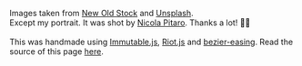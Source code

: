 <h2 style="display: none;">Footer</h2>

Images taken from [New Old Stock](http://nos.twnsnd.co) and [Unsplash](http://unsplash.com).<br />
Except my portrait. It was shot by [Nicola Pitaro](http://nicolapitaro.ch/indexcs.php). Thanks a lot! 🎉🎉<br /><br />
This was handmade using [Immutable.js](https://facebook.github.io/immutable-js/), [Riot.js](http://riotjs.com/) and [bezier-easing](https://github.com/gre/bezier-easing). Read the source of this page [here](https://github.com/Kriegslustig/lucaschmid.net/blob/master/RESUME.md).<br />



